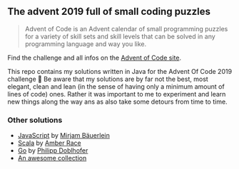 ## The advent 2019 full of small coding puzzles
> Advent of Code is an Advent calendar of small programming puzzles for a variety of skill sets and skill levels that can be solved in any programming language and way you like.

Find the challenge and all infos on the [Advent of Code site](https://adventofcode.com/2019/about).

This repo contains my solutions written in Java for the Advent Of Code 2019 challenge :christmas_tree:
Be aware that my solutions are by far not the best, most elegant, clean and lean (in the sense of having only a minimum amount of lines of code) ones.
Rather it was important to me to experiment and learn new things along the way ans as also take some detours from time to time.

### Other solutions
- [JavaScript](https://github.com/programmiri/advent-of-code-2019) by [Mirjam Bäuerlein](https://twitter.com/mirjam_diala)
- [Scala](https://github.com/ambertests/adventofcode2019) by [Amber Race](https://twitter.com/ambertests)
- [Go](https://github.com/philipp-doblhofer/aoc2019) by [Philipp Doblhofer](https://www.philipp-doblhofer.at/)
- [An awesome collection](https://github.com/Bogdanp/awesome-advent-of-code)